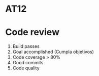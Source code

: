 # AT12

# Code review

1. Build passes
1. Goal accomplished (Cumpla objetivos)
1. Code coverage > 80%
1. Good commits
1. Code quality

